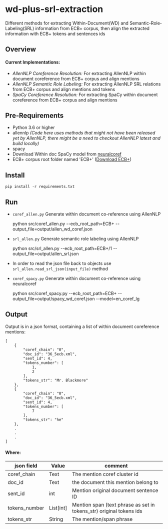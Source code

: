 # wd-plus-srl-extraction
Different methods for extracting Within-Document(WD) and Semantic-Role-Labeling(SRL) information from ECB+ corpus, then align the extracted information with ECB+ tokens and sentences ids

Overview
--

#### Current Implementations:

- *AllenNLP Coreference Resolution:* For extracting AllenNLP within document coreference from ECB+ corpus and align mentions
- *AllenNLP Semantic Role Labeling:* For extracting AllenNLP SRL relations from ECB+ corpus and align mentions and tokens
- *SpaCy Coreference Resolution:* For extracting SpaCy within document coreference from ECB+ corpus and align mentions

Pre-Requirements
--
- Python 3.6 or higher
- allennlp *(Code here uses methods that might not have been released yet by AllenNLP, there might be a need to checkout AllenNLP latest and build locally)*
- spacy
- Download Within doc SpaCy model from <a href="https://github.com/huggingface/neuralcoref">neuralcoref</a>
- ECB+ corpus root folder named 'ECB+' (<a href="http://www.newsreader-project.eu/results/data/the-ecb-corpus/">Download ECB+</a>)

Install
--

    pip install -r requirements.txt

Run
--
- `coref_allen.py` Generate within document co-reference using AllenNLP


    python src/coref_allen.py --ecb_root_path=ECB+ --output_file=output/allen_wd_coref.json

- `srl_allen.py` Generate semantic role labeling using AllenNLP


    python src/srl_allen.py --ecb_root_path=ECB+/1 --output_file=output/allen_srl.json

- In order to read the json file back to objects use ``srl_allen.read_srl_json(input_file)`` method

- `coref_spacy.py` Generate within document co-reference using neuralcoref


    python src/coref_spacy.py --ecb_root_path=ECB+ --output_file=output/spacy_wd_coref.json --model=en_coref_lg
    
Output
--
Output is in a json format, containing a list of within document coreference mentions:

    [
        {
            "coref_chain": "0",
            "doc_id": "36_5ecb.xml",
            "sent_id": 4,
            "tokens_number": [
                1,
                2
            ],
            "tokens_str": "Mr. Blackmore"
        },
        {
            "coref_chain": "0",
            "doc_id": "36_5ecb.xml",
            "sent_id": 4,
            "tokens_number": [
                7
            ],
            "tokens_str": "he"
        },
        .
        .
        .
    ]
    
#### Where:
  
| json field  | Value | comment |
| ------------- | ------------- | ------------- |
| coref_chain | Text | The mention coref cluster id |
| doc_id | Text | the document this mention belong to |
| sent_id | int | Mention original document sentence ID |
| tokens_number | List[int] | Mention span (text phrase as set in tokens_str) original tokens ids |
| tokens_str | String | The mention/span phrase |
